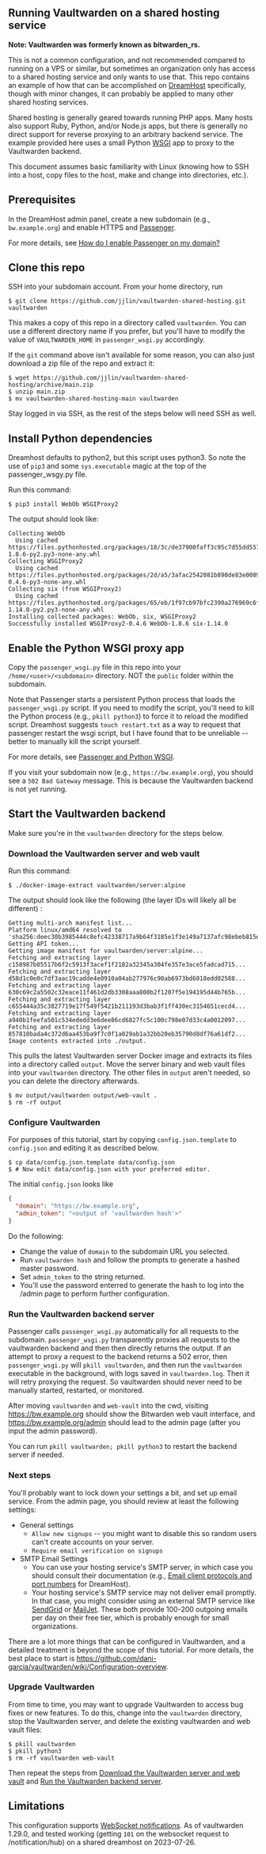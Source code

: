 ## Running Vaultwarden on a shared hosting service

**Note: Vaultwarden was formerly known as bitwarden_rs.**

This is not a common configuration, and not recommended compared to running
on a VPS or similar, but sometimes an organization only has access to a
shared hosting service and only wants to use that. This repo contains an
example of how that can be accomplished on
[DreamHost](https://www.dreamhost.com/) specifically, though with minor
changes, it can probably be applied to many other shared hosting services.

Shared hosting is generally geared towards running PHP apps. Many hosts also
support Ruby, Python, and/or Node.js apps, but there is generally no direct
support for reverse proxying to an arbitrary backend service. The example
provided here uses a small Python
[WSGI](https://en.wikipedia.org/wiki/Web_Server_Gateway_Interface) app to
proxy to the Vaultwarden backend.

This document assumes basic familiarity with Linux (knowing how to SSH into a
host, copy files to the host, make and change into directories, etc.).

## Prerequisites

In the DreamHost admin panel, create a new subdomain (e.g., `bw.example.org`)
and enable HTTPS and [Passenger](https://www.phusionpassenger.com/).

For more details, see [How do I enable Passenger on my domain?](https://help.dreamhost.com/hc/en-us/articles/216385637-How-do-I-enable-Passenger-on-my-domain-)

## Clone this repo

SSH into your subdomain account. From your home directory, run

    $ git clone https://github.com/jjlin/vaultwarden-shared-hosting.git vaultwarden

This makes a copy of this repo in a directory called `vaultwarden`. You can use
a different directory name if you prefer, but you'll have to modify the value
of `VAULTWARDEN_HOME` in `passenger_wsgi.py` accordingly.

If the `git` command above isn't available for some reason, you can also just
download a zip file of the repo and extract it:

    $ wget https://github.com/jjlin/vaultwarden-shared-hosting/archive/main.zip
    $ unzip main.zip
    $ mv vaultwarden-shared-hosting-main vaultwarden

Stay logged in via SSH, as the rest of the steps below will need SSH as well.

## Install Python dependencies

Dreamhost defaults to python2, but this script uses python3.
So note the use of `pip3` and some `sys.executable` magic at the top
of the passenger_wsgy.py file.

Run this command:

    $ pip3 install WebOb WSGIProxy2

The output should look like:

    Collecting WebOb
      Using cached https://files.pythonhosted.org/packages/18/3c/de37900faff3c95c7d55dd557aa71bd77477950048983dcd4b53f96fde40/WebOb-1.8.6-py2.py3-none-any.whl
    Collecting WSGIProxy2
      Using cached https://files.pythonhosted.org/packages/2d/a5/3afac2542081b890de83e0089a0057cfb7dc9ad877ccc5594e6c6e1976b8/WSGIProxy2-0.4.6-py3-none-any.whl
    Collecting six (from WSGIProxy2)
      Using cached https://files.pythonhosted.org/packages/65/eb/1f97cb97bfc2390a276969c6fae16075da282f5058082d4cb10c6c5c1dba/six-1.14.0-py2.py3-none-any.whl
    Installing collected packages: WebOb, six, WSGIProxy2
    Successfully installed WSGIProxy2-0.4.6 WebOb-1.8.6 six-1.14.0

## Enable the Python WSGI proxy app

Copy the `passenger_wsgi.py` file in this repo into your
`/home/<user>/<subdomain>` directory. NOT the `public` folder within the subdomain.

Note that Passenger starts a persistent Python process that loads the
`passenger_wsgi.py` script. If you need to modify the script, you'll need to
kill the Python process (e.g., `pkill python3`) to force it to reload the
modified script. Dreamhost suggests `touch restart.txt` as a way to request that
passenger restart the wsgi script, but I have found that to be unreliable --
better to manually kill the script yourself.

For more details, see [Passenger and Python WSGI](https://help.dreamhost.com/hc/en-us/articles/215769548-Passenger-and-Python-WSGI).

If you visit your subdomain now (e.g., `https://bw.example.org`), you should
see a `502 Bad Gateway` message. This is because the Vaultwarden backend is
not yet running.

## Start the Vaultwarden backend

Make sure you're in the `vaultwarden` directory for the steps below.

### Download the Vaultwarden server and web vault

Run this command:

    $ ./docker-image-extract vaultwarden/server:alpine

The output should look like the following (the layer IDs will likely all be different) :

    Getting multi-arch manifest list...
    Platform linux/amd64 resolved to 'sha256:deec30b3985444c8efc42338717a9b64f3185e1f3e149a7137afc98ebeb815e1'...
    Getting API token...
    Getting image manifest for vaultwarden/server:alpine...
    Fetching and extracting layer c158987b05517b6f2c5913f3acef1f2182a32345a304fe357e3ace5fadcad715...
    Fetching and extracting layer d58d1c0e0c7df3aac19cadde4e0910a04ab277976c90ab6973bd6018edd02588...
    Fetching and extracting layer 630c69c2a5502c32eace11f461d2db3308aaa800b2f1207f5e194195d44b765b...
    Fetching and extracting layer c655444a35c3827719e17f549f5421b211193d3bab3f1ff430ec3154651cecd4...
    Fetching and extracting layer a940b1feefa501c534ededd3e6dee86cd6827fc5c100c798e07d33c4a0012097...
    Fetching and extracting layer 857810bada4c372d6aa453ba9f7c0f1a029ab1a32bb20eb35790d8df76a61df2...
    Image contents extracted into ./output.

This pulls the latest Vaultwarden server Docker image and extracts its files
into a directory called `output`. Move the server binary and web vault files
into your `vaultwarden` directory. The other files in `output` aren't needed,
so you can delete the directory afterwards.

    $ mv output/vaultwarden output/web-vault .
    $ rm -rf output

### Configure Vaultwarden

For purposes of this tutorial, start by copying `config.json.template` to
`config.json` and editing it as described below.

    $ cp data/config.json.template data/config.json
    $ # Now edit data/config.json with your preferred editor.

The initial `config.json` looks like
```json
{
  "domain": "https://bw.example.org",
  "admin_token": "<output of 'vaultwarden hash'>"
}
```

Do the following:

* Change the value of `domain` to the subdomain URL you selected.
* Run `vaultwarden hash` and follow the prompts to generate a hashed master password.
* Set `admin_token` to the string returned.
* You'll use the password enterred to generate the hash to
  log into the /admin page to perform further configuration.

### Run the Vaultwarden backend server

Passenger calls `passenger_wsgi.py` automatically for all requests to the subdomain.
`passenger_wsgi.py` transparently proxies all requests to the vaultwarden backend
and then then directly returns the output. If an attempt to proxy a request to
the backend returns a 502 error, then `passenger_wsgi.py` will `pkill vaultwarden`,
and then run the `vaultwarden` executable in the background, with logs saved
in `vaultwarden.log`. Then it will retry proxying the request. So vaultwarden
should never need to be manually started, restarted, or monitored.

After moving `vaultwarden` and `web-vault` into the cwd, visiting
https://bw.example.org should show the Bitwarden web
vault interface, and https://bw.example.org/admin should lead to the admin
page (after you input the admin password).

You can run `pkill vaultwarden; pkill python3` to restart the backend server if needed.


### Next steps

You'll probably want to lock down your settings a bit, and set up email
service. From the admin page, you should review at least the following
settings:

* General settings
  * `Allow new signups` -- you might want to disable this so random users
    can't create accounts on your server.
  * `Require email verification on signups`
* SMTP Email Settings
  * You can use your hosting service's SMTP server, in which case you should
    consult their documentation (e.g.,
    [Email client protocols and port numbers](https://help.dreamhost.com/hc/en-us/articles/215612887-Email-client-protocols-and-port-numbers)
    for DreamHost).
  * Your hosting service's SMTP service may not deliver email promptly. In
    that case, you might consider using an external SMTP service like
    [SendGrid](https://sendgrid.com/) or [MailJet](https://www.mailjet.com/).
    These both provide 100-200 outgoing emails per day on their free tier,
    which is probably enough for small organizations.

There are a lot more things that can be configured in Vaultwarden, and a
detailed treatment is beyond the scope of this tutorial. For more details,
the best place to start is
https://github.com/dani-garcia/vaultwarden/wiki/Configuration-overview.

### Upgrade Vaultwarden

From time to time, you may want to upgrade Vaultwarden to access bug fixes
or new features. To do this, change into the `vaultwarden` directory, stop
the Vaultwarden server, and delete the existing vaultwarden and web vault
files:

    $ pkill vaultwarden
    $ pkill python3
    $ rm -rf vaultwarden web-vault

Then repeat the steps from
[Download the Vaultwarden server and web vault](#download-the-vaultwarden-server-and-web-vault)
and [Run the Vaultwarden backend server](#run-the-vaultwarden-backend-server).

## Limitations

This configuration supports [WebSocket notifications](https://github.com/dani-garcia/vaultwarden/wiki/Enabling-WebSocket-notifications).
As of vaultwarden 1.29.0, and tested working (getting `101` on the websocket
request to /notification/hub) on a shared dreamhost on 2023-07-26.
